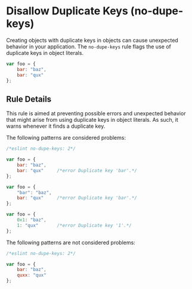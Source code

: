 # Disallow Duplicate Keys (no-dupe-keys)

Creating objects with duplicate keys in objects can cause unexpected behavior in your application. The `no-dupe-keys` rule flags the use of duplicate keys in object literals.

```js
var foo = {
    bar: "baz",
    bar: "qux"
};
```

## Rule Details

This rule is aimed at preventing possible errors and unexpected behavior that might arise from using duplicate keys in object literals. As such, it warns whenever it finds a duplicate key.

The following patterns are considered problems:

```js
/*eslint no-dupe-keys: 2*/

var foo = {
    bar: "baz",
    bar: "qux"     /*error Duplicate key 'bar'.*/
};

var foo = {
    "bar": "baz",
    bar: "qux"     /*error Duplicate key 'bar'.*/
};

var foo = {
    0x1: "baz",
    1: "qux"       /*error Duplicate key '1'.*/
};
```

The following patterns are not considered problems:

```js
/*eslint no-dupe-keys: 2*/

var foo = {
    bar: "baz",
    quxx: "qux"
};
```
